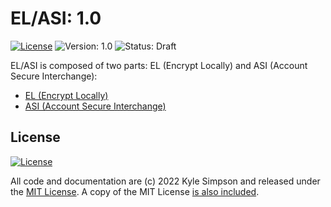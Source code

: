 # EL/ASI: 1.0

[![License](https://img.shields.io/badge/license-MIT-a1356a)](../LICENSE.txt) ![Version: 1.0](https://img.shields.io/badge/Version-1.0-blue) ![Status: Draft](https://img.shields.io/badge/Draft-Status-orange)

EL/ASI is composed of two parts: EL (Encrypt Locally) and ASI (Account Secure Interchange):

* [EL (Encrypt Locally)](el.md)
* [ASI (Account Secure Interchange)](asi.md)

## License

[![License](https://img.shields.io/badge/license-MIT-a1356a)](LICENSE.txt)

All code and documentation are (c) 2022 Kyle Simpson and released under the [MIT License](http://getify.mit-license.org/). A copy of the MIT License [is also included](LICENSE.txt).
